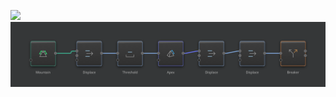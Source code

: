 ![](../Images/Viewport/Technique-Slanted-Rocks.jpg)
![](../Images/Graph/Technique-Slanted-Rocks.png)